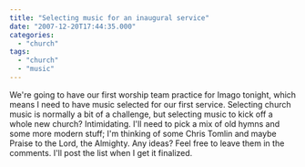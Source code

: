 ```yaml
---
title: "Selecting music for an inaugural service"
date: "2007-12-20T17:44:35.000"
categories: 
  - "church"
tags: 
  - "church"
  - "music"
---
```


We're going to have our first worship team practice for Imago tonight, which means I need to have music selected for our first service. Selecting church music is normally a bit of a challenge, but selecting music to kick off a whole new church? Intimidating. I'll need to pick a mix of old hymns and some more modern stuff; I'm thinking of some Chris Tomlin and maybe Praise to the Lord, the Almighty. Any ideas? Feel free to leave them in the comments. I'll post the list when I get it finalized.

